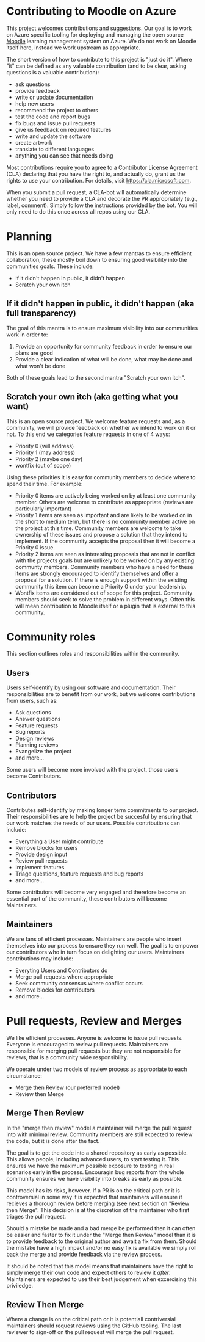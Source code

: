 # Contributing to Moodle on Azure 

This project welcomes contributions and suggestions. Our goal is to
work on Azure specific tooling for deploying and managing the open
source [Moodle](http://moodle.org) learning management system on
Azure. We do not work on Moodle itself here, instead we work upstream
as appropriate.

The short version of how to contribute to this project is "just do
it". Where "it" can be defined as any valuable contribution (and to be
clear, asking questions is a valuable contribution):

  * ask questions
  * provide feedback
  * write or update documentation
  * help new users
  * recommend the project to others
  * test the code and report bugs
  * fix bugs and issue pull requests
  * give us feedback on required features
  * write and update the software
  * create artwork
  * translate to different languages
  * anything you can see that needs doing

Most contributions require you to agree to a Contributor License
Agreement (CLA) declaring that you have the right to, and actually do,
grant us the rights to use your contribution. For details, visit
https://cla.microsoft.com.

When you submit a pull request, a CLA-bot will automatically determine
whether you need to provide a CLA and decorate the PR appropriately
(e.g., label, comment). Simply follow the instructions provided by the
bot. You will only need to do this once across all repos using our
CLA.

# Planning

This is an open source project. We have a few mantras to ensure
efficient collaboration, these mostly boil down to ensuring good
visibility into the communities goals. These include:

  * If it didn't happen in public, it didn't happen
  * Scratch your own itch
  
## If it didn't happen in public, it didn't happen (aka full transparency)

The goal of this mantra is to ensure maximum visibility into our
communities work in order to:

  1. Provide an opportunity for community feedback in order to ensure
     our plans are good
  2. Provide a clear indication of what will be done, what may be done
     and what won't be done
  
Both of these goals lead to the second mantra "Scratch your own itch".

## Scratch your own itch (aka getting what you want)

This is an open source project. We welcome feature requests and, as a
community, we will provide feedback on whether we intend to work on it
or not. To this end we categories feature requests in one of 4 ways:

  * Priority 0 (will address)
  * Priority 1 (may address)
  * Priority 2 (maybe one day)
  * wontfix (out of scope)

Using these priorities it is easy for community members to decide
where to spend their time. For example:

  * Priority 0 items are actively being worked on by at least one
    community member. Others are welcome to contribute as appropriate
    (reviews are particularly important)
  * Priority 1 items are seen as important and are likely to be worked
    on in the short to medium term, but there is no community member
    active on the project at this time. Community members are welcome
    to take ownership of these issues and propose a solution that they
    intend to implement. If the community accepts the proposal then it
    will become a Priority 0 issue.
  * Priority 2 items are seen as interesting proposals that are not in
    conflict with the projects goals but are unlikely to be worked on
    by any existing communty members. Community members who have a
    need for these items are strongly encouraged to identify
    themselves and offer a proposal for a solution. If there is enough
    support within the existing community this item can become a
    Priority 0 under your leadership.
  * Wontfix items are considered out of scope for this project.
    Community members should seek to solve the problem in different
    ways. Often this will mean contribution to Moodle itself or a
    plugin that is external to this community.

# Community roles

This section outlines roles and responsibilities within the community.

## Users

Users self-identify by using our software and documentation. Their
responsibilities are to benefit from our work, but we welcome
contributions from users, such as:

  * Ask questions
  * Answer questions
  * Feature requests
  * Bug reports
  * Design reviews
  * Planning reviews
  * Evangelize the project
  * and more...
  
Some users will become more involved with the project, those users
become Contributors.

## Contributors

Contributes self-identify by making longer term commitments to our
project. Their responsibilities are to help the project be succesful
by ensuring that our work matches the needs of our users.
Possible contributions can include:

  * Everything a User might contribute
  * Remove blocks for users
  * Provide design input
  * Review pull requests
  * Implement features
  * Triage questions, feature requests and bug reports
  * and more...
  
Some contributors will become very engaged and therefore become an
essential part of the community, these contributors will become
Maintainers.

## Maintainers

We are fans of efficient processes. Maintainers are people who insert
themselves into our process to ensure they run well. The goal is to
empower our contributors who in turn focus on delighting our users.
Maintainers contributions may include:

  * Everyting Users and Contributors do
  * Merge pull requests where appropriate
  * Seek community consensus where conflict occurs
  * Remove blocks for contributors
  * and more...

# Pull requests, Review and Merges

We like efficient processes. Anyone is welcome to issue pull requests.
Everyone is encouraged to review pull requests. Maintainers are
responsible for merging pull requests but they are not responsible for
reviews, that is a community wide responsibility.

We operate under two models of review process as appropriate to each
circumstance:

  * Merge then Review (our preferred model)
  * Review then Merge
  
## Merge Then Review

In the "merge then review" model a maintainer will merge the pull
request into with minimal review. Community members are still expected
to review the code, but it is done after the fact.

The goal is to get the code into a shared repository as early as
possible. This allows people, including advanced users, to start
testing it. This ensures we have the maximum possible exposure to
testing in real scenarios early in the process. Encouragin bug reports
from the whole community ensures we have visibility into breaks as
early as possible.

This model has its risks, however. If a PR is on the critical path or
it is controversial in some way it is expected that maintainers will
ensure it recieves a thorough review before merging (see next section
on "Review then Merge". This decision is at the discretion of the
maintainer who first triages the pull request.

Should a mistake be made and a bad merge be performed then it can
often be easier and faster to fix it under the "Merge then Review"
model than it is to provide feedback to the original author and await
a fix from them. Should the mistake have a high impact and/or no easy
fix is available we simply roll back the merge and provide feedback
via the review process.

It should be noted that this model means that maintainers have the
right to simply merge their own code and expect others to review it
*after*. Maintainers are expected to use their best judgement when
excercising this priviledge.

## Review Then Merge

Where a change is on the critical path or it is potentiall
contriversial maintainers should request reviews using the GitHub
tooling. The last reviewer to sign-off on the pull request will merge
the pull request.
